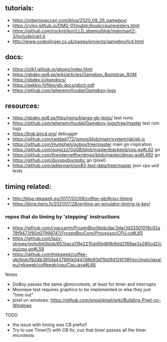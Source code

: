 ## tutorials:

- https://robertovaccari.com/blog/2020_09_26_gameboy/
- https://rylev.github.io/DMG-01/public/book/cpu/registers.html
- https://github.com/rockytriton/LLD_gbemu/blob/main/part2-3/include/cart.h
- http://www.codeslinger.co.uk/pages/projects/gameboy/lcd.html

## docs:

- https://izik1.github.io/gbops/index.html
- https://gbdev.gg8.se/wiki/articles/Gameboy_Bootstrap_ROM
- https://gbdev.io/pandocs/
- https://gekkio.fi/files/gb-docs/gbctr.pdf
- https://github.com/wheremyfoodat/Gameboy-logs

## resources:

- https://gbdev.gg8.se/files/roms/blargg-gb-tests/    test roms
- https://github.com/wheremyfoodat/Gameboy-logs/tree/master   test rom logs
- https://bgb.bircd.org/  debugger
- https://github.com/raddad772/jsmoo/blob/main/system/gb/gb.js
- https://github.com/Humpheh/goboy/tree/master  main go inspiration
- https://github.com/guigzzz/GoGB/blob/master/backend/cpu.go#L62  go
- https://github.com/theinternetftw/dmgo/blob/master/dmgo.go#L492 go
- https://github.com/duysqubix/gobc go (pixel)
- https://github.com/adtennant/sm83-test-data/tree/master json cpu unit tests
## timing related:

- http://blog.rekawek.eu/2017/02/09/coffee-gb/#cpu-timing
- https://blog.tigris.fr/2021/07/28/writing-an-emulator-timing-is-key/

### repos that do timing by 'stepping' instructions
- https://github.com/rvaccarim/FrozenBoy/blob/dac3dac1d33301019c02a78f9473f80d07999747/FrozenBoyCore/Processor/CPU.cs#L65
- https://github.com/lazy-stripes/goholint/blob/657eaca119e2215dd5bd69b9dd2168ae3a280cd2/cpu/cpu.go#L58
- https://github.com/trekawek/coffee-gb/blob/fb24b380da437890e0447d8b93d11b09d126f38f/src/main/java/eu/rekawek/coffeegb/cpu/Cpu.java#L66

Notes
- GoBoy passes the same gbmicrotests, at least for timer and interrupts
- Mooneye test requires graphics to be implemented or else they just "time out"
- pixel on windows: https://github.com/gopxl/pixel/wiki/Building-Pixel-on-Windows

TODO
- the issue with timing was CB prefix!!
- Try to use Timer(1) with CB fix, cuz that timer passes all the timer microtests